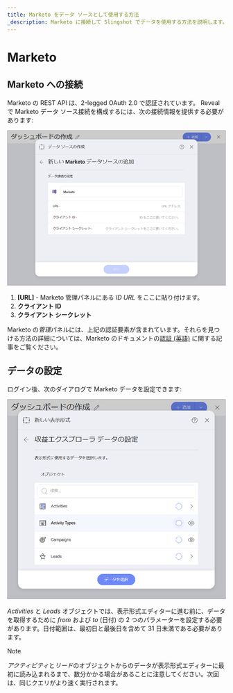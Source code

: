 ```yaml
---
title: Marketo をデータ ソースとして使用する方法
_description: Marketo に接続して Slingshot でデータを使用する方法を説明します。
---
```


# Marketo 

## Marketo への接続

Marketo の REST API は、2-legged OAuth 2.0 で認証されています。
Reveal で Marketo データ ソース接続を構成するには、次の接続情報を提供する必要があります: 

<img src="images/marketo-configure-login-screen.png" alt="Data source connection configuring screen" class="responsive-img"/>

1. **[URL]** - Marketo 管理パネルにある *ID URL* をここに貼り付けます。
2. **クライアント ID** 
3. **クライアント シークレット**

Marketo の*管理*パネルには、上記の認証要素が含まれています。それらを見つける方法の詳細については、Marketo のドキュメントの[認証 (英語)](https://developers.marketo.com/rest-api/authentication/) に関する記事をご覧ください。

## データの設定

ログイン後、次のダイアログで Marketo データを設定できます:

<img src="images/set-up-dialog-marketo.png" alt="Setting up the revenue" class="responsive-img"/>

*Activities* と *Leads* オブジェクトでは、表示形式エディターに進む前に、データを取得するために *from* および *to* (日付) の 2 つのパラメーターを設定する必要があります。日付範囲は、最初日と最後日を含めて 31 日未満である必要があります。

> [!NOTE]
> *アクティビティ*と*リード*のオブジェクトからのデータが表示形式エディターに最初に読み込まれるまで、数分かかる場合があることに注意してください。次回は、同じクエリがより速く実行されます。
